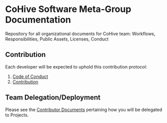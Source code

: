 # CoHive Software Meta-Group Documentation
Repository for all organizational documents for CoHive team: Workflows, Responsibilities, Public Assets, Licenses, Conduct

## Contribution

Each developer will be expected to uphold this contribution protocol:

1. [Code of Conduct](./CODE_OF_CONDUCT.md)
2. [Contribution](./CONTRIBUTION.md)

## Team Delegation/Deployment
Please see the [Contributor Documents](./CONTRIBUTION.md#contributor-documents) pertaining how you will be delegated to Projects.
